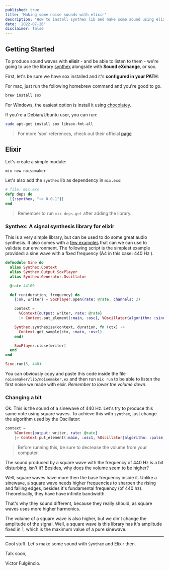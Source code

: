 ```yaml
---
published: true
title: 'Making some noise sounds with elixir'
description: "How to install synthex lib and make some sound using elixir"
date: '2022-07-26'
disclaimer: false
---
```


## Getting Started

To produce sound waves with **elixir** - and be able to listen to them -  we're going to use the library <a target="_blank" rel="noopener" href="https://github.com/bitgamma/synthex">synthex</a> alongside with **Sound eXchange**, or sox. 

First, let's be sure we have sox installed and it's **configured in your PATH**:

For mac, just run the following homebrew command and you're good to go.
```bash
brew install sox
```

For Windows, the easiest option is install it using <a target="_blank" rel="noopener" href="https://community.chocolatey.org/packages/sox.portable">chocolatey</a>.

If you're a Debian/Ubuntu user, you can run:
```bash
sudo apt-get install sox libsox-fmt-all
```

> For more 'sox' references, check out their official <a target="_blank" rel="noopener" href="http://sox.sourceforge.net">page</a>


## Elixir

Let's create a simple module:

```bash
mix new noisemaker
```

Let's also add the `synthex` lib as dependency in `mix.exs`:

```elixir
# file: mix.exs
defp deps do
  [{:synthex, "~> 0.0.1"}]
end
```
> Remember to run `mix deps.get` after adding the library.


### Synthex: A signal synthesis library for elixir

This is a very simple library, but can be used to do some great audio synthesis. It also comes with a <a target="_blank" href="https://github.com/bitgamma/synthex/tree/master/examples">few examples</a> that can we can use to validate our environment.
The following script is the simplest example provided: a sine wave with a fixed frequency (A4 in this case: 440 Hz ).

```elixir
defmodule Sine do
  alias Synthex.Context
  alias Synthex.Output.SoxPlayer
  alias Synthex.Generator.Oscillator

  @rate 44100

  def run(duration, frequency) do
    {:ok, writer} = SoxPlayer.open(rate: @rate, channels: 2)

    context =
      %Context{output: writer, rate: @rate}
      |> Context.put_element(:main, :osc1, %Oscillator{algorithm: :sine, frequency: frequency})

    Synthex.synthesize(context, duration, fn (ctx) ->
      Context.get_sample(ctx, :main, :osc1)
    end)

    SoxPlayer.close(writer)
  end
end

Sine.run(5, 440)
```

You can obviously copy and paste this code inside the file `noisemaker/lib/noisemaker.ex` and then run `mix run` to be able to listen the first noise we made with elxir. *Remember to lower the volume down*.


### Changing a bit 

Ok. This is the sound of a sinewave of 440 Hz. Let's try to produce this same note using square waves. To achieve this with `synthex`, just change the algorithm used by the Oscillator:

```elixir
context =
    %Context{output: writer, rate: @rate}
    |> Context.put_element(:main, :osc1, %Oscillator{algorithm: :pulse, frequency: frequency})
```

> Before running this, be sure to decrease the volume from your computer.

The sound produced by a square wave with the frequency of 440 Hz is a bit disturbing, isn't it? Besides, why does the volume seem to be higher?

Well, square waves have more then the base frequency inside it. Unlike a sinewave, a square wave needs higher frequencies to sharpen the rising and falling edges, besides it's fundamental frequency (of 440 hz). Theoretically, they have have infinite bandwidth. 

That's why they sound different, because they really should, as square waves uses more higher harmonics. 

The volume of a square wave is also higher, but we din't change the amplitude of the signal. Well, a square wave is this library has it's amplitude fixed in 1, which is the maximum value of a pure sinewave.

---
Cool stuff. Let's make some sound with `Synthex` and Elixir then.

Talk soon, 

Victor Fulgêncio.



